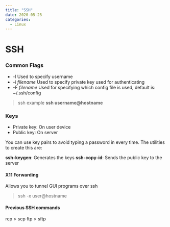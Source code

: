 ```yaml
---
title: "SSH"
date: 2020-05-25
categories:
  - Linux
---
```


# SSH

### Common Flags
- -l Used to specify username
- -i *filename* Used to specify private key used for authenticating
- -F *filename* Used for specifying which config file is used, default is: ~/.ssh/config

> ssh example **ssh username@hostname**

### Keys
  - Private key: On user device
  - Public key: On server

  You can use key pairs to avoid typing a password in every time. The utilities to create this are:

  **ssh-keygen**: Generates the keys
  **ssh-copy-id**: Sends the public key to the server

  #### X11 Forwarding
  Allows you to tunnel GUI programs over ssh
  > ssh -x user@hostname

  #### Previous SSH commands
  rcp > scp
  ftp > sftp
